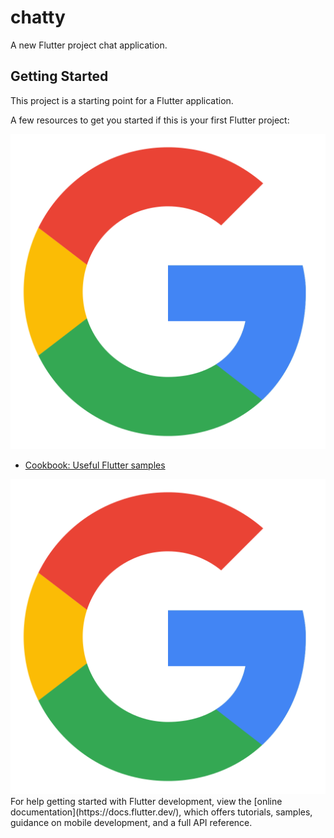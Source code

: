 # chatty

A new Flutter project chat application.

## Getting Started

This project is a starting point for a Flutter application.

A few resources to get you started if this is your first Flutter project:

![Google logo](Assets/google-logo.png)
- [Cookbook: Useful Flutter samples](https://docs.flutter.dev/cookbook)
<img src="Assets/google-logo.png" height:50px>
For help getting started with Flutter development, view the
[online documentation](https://docs.flutter.dev/), which offers tutorials,
samples, guidance on mobile development, and a full API reference.
